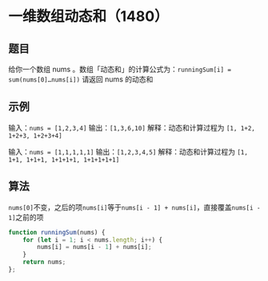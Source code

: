 # 一维数组动态和（1480）

## 题目

给你一个数组 nums 。数组「动态和」的计算公式为：`runningSum[i] = sum(nums[0]…nums[i])` 
请返回 nums 的动态和

## 示例

输入：`nums = [1,2,3,4]`
输出：`[1,3,6,10]`
解释：动态和计算过程为 `[1, 1+2, 1+2+3, 1+2+3+4]` 

输入：`nums = [1,1,1,1,1]`
输出：`[1,2,3,4,5]`
解释：动态和计算过程为 `[1, 1+1, 1+1+1, 1+1+1+1, 1+1+1+1+1]` 

## 算法

`nums[0]`不变，之后的项`nums[i]`等于`nums[i - 1] + nums[i]`，直接覆盖`nums[i - 1]`之前的项

```js
function runningSum(nums) {
	for (let i = 1; i < nums.length; i++) {
		nums[i] = nums[i - 1] + nums[i];
	}
	return nums;
};
```